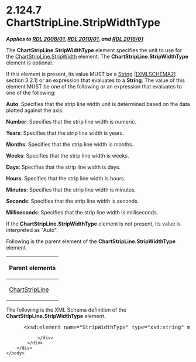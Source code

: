 <html dir="LTR" xmlns:mshelp="http://msdn.microsoft.com/mshelp" xmlns:ddue="http://ddue.schemas.microsoft.com/authoring/2003/5" xmlns:xlink="http://www.w3.org/1999/xlink" xmlns:tool="http://www.microsoft.com/tooltip">
    <head>
        <meta http-equiv="Content-Type" content="text/html; CHARSET=utf-8"></meta>
        <meta name="save" content="history"></meta>
        <title>2.124.7 ChartStripLine.StripWidthType</title>
        <xml>
            <mshelp:toctitle title="2.124.7 ChartStripLine.StripWidthType"></mshelp:toctitle>
            <mshelp:rltitle title="[MS-RDL]: ChartStripLine.StripWidthType"></mshelp:rltitle>
            <mshelp:keyword index="A" term="5acfb7b5-2cd6-4d26-af39-83af8e912db3"></mshelp:keyword>
            <mshelp:attr name="DCSext.ContentType" value="open specification"></mshelp:attr>
            <mshelp:attr name="AssetID" value="5acfb7b5-2cd6-4d26-af39-83af8e912db3"></mshelp:attr>
            <mshelp:attr name="TopicType" value="kbRef"></mshelp:attr>
            <mshelp:attr name="DCSext.Title" value="[MS-RDL]: ChartStripLine.StripWidthType" />
        </xml>
    </head>
    <body>
        <div id="header">
            <h1 class="heading">2.124.7 ChartStripLine.StripWidthType</h1>
        </div>
        <div id="mainSection">
            <div id="mainBody">
                <div id="allHistory" class="saveHistory"></div>
                <div id="sectionSection0" class="section" name="collapseableSection">
                    

<p><b><i>Applies to </i></b><a href="1e855f94-4617-47e4-b89e-0856c6cb420f.htm"><b><i>RDL 2008/01</i></b></a><b><i>,
</i></b><a href="3428e690-a348-4ec7-8a6a-8efb42d2cdee.htm"><b><i>RDL 2010/01</i></b></a><b><i>,
and </i></b><a href="52ce3983-2bfc-4e72-9359-42aaf5fe4509.htm"><b><i>RDL 2016/01</i></b></a></p>

<p>The <b>ChartStripLine.StripWidthType</b> element specifies
the unit to use for the <a href="295d2770-90e2-4358-a4e3-37bbcb458c2d.htm">ChartStripLine.StripWidth</a>
element. The <b>ChartStripLine.StripWidthType</b> element is optional.</p>

<p>If this element is present, its value MUST be a <a href="1ed81ef3-a683-45e3-aaad-bd2bbe71bc3d.htm">String</a> (<a href="https://go.microsoft.com/fwlink/?LinkId=90610">[XMLSCHEMA2]</a> section
3.2.1) or an expression that evaluates to a <b>String</b>. The value of this
element MUST be one of the following or an expression that evaluates to one of
the following:</p>

<p><b>Auto</b>: Specifies that the strip line width unit
is determined based on the data plotted against the axis.</p>

<p><b>Number</b>: Specifies that the strip line width is
numeric.</p>

<p><b>Years</b>: Specifies that the strip line width is
years.</p>

<p><b>Months</b>: Specifies that the strip line width is
months.</p>

<p><b>Weeks</b>: Specifies that the strip line width is
weeks.</p>

<p><b>Days</b>: Specifies that the strip line width is
days.</p>

<p><b>Hours</b>: Specifies that the strip line width is
hours.</p>

<p><b>Minutes</b>: Specifies that the strip line width
is minutes.</p>

<p><b>Seconds</b>: Specifies that the strip line width
is seconds.</p>

<p><b>Milliseconds</b>: Specifies that the strip line
width is milliseconds.</p>

<p>If the <b>ChartStripLine.StripWidthType</b> element is not
present, its value is interpreted as &quot;Auto&quot;.</p>

<p>Following is the parent element of the <b>ChartStripLine.StripWidthType</b>
element.</p>

<table>
 <thead>
  <tr>
   <th>
   <p>Parent elements </p>
   </th>
  </tr>
 </thead>
 <tr>
  <td>
  <p><a href="4b96c12c-5a8d-4335-b76c-da86e7328c63.htm">ChartStripLine</a></p>
  </td>
 </tr>
</table>

<p>The following is the XML Schema definition of the <b>ChartStripLine.StripWidthType</b>
element.</p>

<dl>
<dd>
<div><pre> &lt;xsd:element name=&quot;StripWidthType&quot; type=&quot;xsd:string&quot; minOccurs=&quot;0&quot; /&gt;
</pre></div>
</dd></dl>


                </div>
            </div>
        </div>
    </body>
</html>